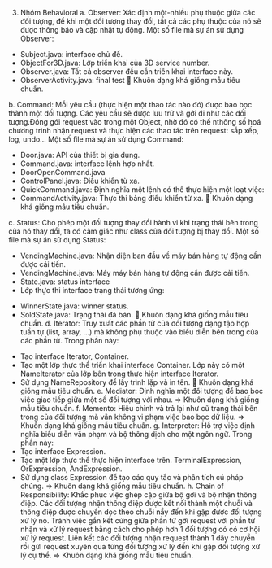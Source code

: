3.	Nhóm Behavioral
a.	Observer: Xác định một-nhiều phụ thuộc giữa các đối tượng, để khi một đối tượng thay đổi, tất cả các phụ thuộc của nó sẽ được thông báo và cập nhật tự động. Một số file mà sự án sử dụng Observer:
-	Subject.java: interface chủ đề.
-	ObjectFor3D.java: Lớp triển khai của 3D service number.
-	Observer.java: Tất cả observer đều cần triển khai interface này.
-	ObserverActivity.java: final test
	Khuôn dạng khá giống mẫu tiêu chuẩn.

b.	Command: Mỗi yêu cầu (thực hiện một thao tác nào đó) được bao bọc thành một đối tượng. Các yêu cầu sẽ được lưu trữ và gởi đi như các đối tượng.Đóng gói request vào trong một Object, nhờ đó có thể nthông số hoá chương trình nhận request và thực hiện các thao tác trên request: sắp xếp, log, undo… Một số file mà sự án sử dụng Command:
-	Door.java: API của thiết bị gia dụng.
-	Command.java: interface lệnh hợp nhất.
-	DoorOpenCommand.java
-	ControlPanel.java: Điều khiển từ xa.
-	QuickCommand.java: Định nghĩa một lệnh có thể thực hiện một loạt việc:
-	CommandActivity.java: Thực thi bảng điều khiển từ xa.
	Khuôn dạng khá giống mẫu tiêu chuẩn.

c.	Status: Cho phép một đối tượng thay đổi hành vi khi trạng thái bên trong của nó thay đổi, ta có cảm giác như class của đối tượng bị thay đổi. Một số file mà sự án sử dụng Status:
-	VendingMachine.java: Nhận diện ban đầu về máy bán hàng tự động cần được cải tiến.
-	VendingMachine.java: Máy máy bán hàng tự động cần được cải tiến.
-	State.java: status interface
-	Lớp thực thi interface trạng thái tương ứng:
+ WinnerState.java: winner status.
+ SoldState.java: Trạng thái đã bán.
	Khuôn dạng khá giống mẫu tiêu chuẩn.
d.	Iterator: Truy xuất các phần tử của đối tượng dạng tập hợp tuần tự (list, array, …) mà không phụ thuộc vào biểu diễn bên trong của các phần tử. Trong phần này:
-	Tạo interface Iterator, Container.
-	Tạo một lớp thực thể triển khai interface Container. Lớp này có một NameIterator của lớp bên trong thực hiện interface Iterator.
-	Sử dụng NameRepository để lấy trình lặp và in tên.
	Khuôn dạng khá giống mẫu tiêu chuẩn.
e.	Mediator: Định nghĩa một đối tượng để bao bọc việc giao tiếp giữa một số đối tượng với nhau. => Khuôn dạng khá giống mẫu tiêu chuẩn.
f.	Memento: Hiệu chỉnh và trả lại như cũ trạng thái bên trong của đối tượng mà vẫn không vi phạm việc bao bọc dữ liệu. => Khuôn dạng khá giống mẫu tiêu chuẩn.
g.	Interpreter: Hỗ trợ việc định nghĩa biểu diễn văn phạm và bộ thông dịch cho một ngôn ngữ. Trong phần này:
- Tạo interface Expression.
- Tạo một lớp thực thể thực hiện interface trên. TerminalExpression, OrExpression, AndExpression.
- Sử dụng class Expression để tạo các quy tắc và phân tích cú pháp chúng.
=> Khuôn dạng khá giống mẫu tiêu chuẩn.
   h. Chain of Responsibility: Khắc phục việc ghép cặp giữa bộ gởi và bộ nhận thông điệp. Các đối tượng nhận thông điệp được kết nối thành một chuỗi và thông điệp được chuyển dọc theo chuỗi nầy đến khi gặp được đối tượng xử lý nó. Tránh việc gắn kết cứng giữa phần tử gởi request với phần tử nhận và xử lý request bằng cách cho phép hơn 1 đối tượng có có cơ hội xử lý request. Liên kết các đối tượng nhận request thành 1 dây chuyền rồi gửi request xuyên qua từng đối tượng xử lý đến khi gặp đối tượng xử lý cụ thể. => Khuôn dạng khá giống mẫu tiêu chuẩn.
